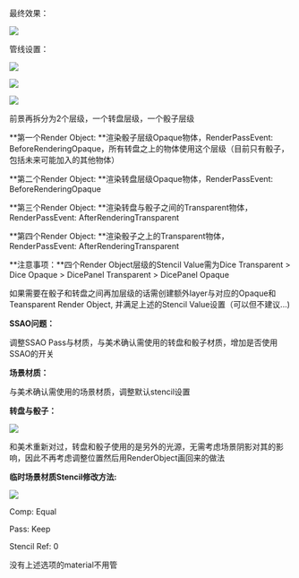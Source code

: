 最终效果：

![](https://cdn.nlark.com/yuque/0/2024/png/45354151/1722410248029-a2118322-7f08-43e9-8eb9-1fadcf3eef13.png)



管线设置：

![](https://cdn.nlark.com/yuque/0/2024/png/45354151/1722488825471-7b73bae8-ce81-457b-96a2-f17b7b1e1e3a.png)

![](https://cdn.nlark.com/yuque/0/2024/png/45354151/1722488839322-7e1d9045-5e49-48d7-9889-2b3083911afb.png)

![](https://cdn.nlark.com/yuque/0/2024/png/45354151/1722483319604-5299296b-dd08-4848-8586-f8757ad00d7b.png)

前景再拆分为2个层级，一个转盘层级，一个骰子层级

**第一个Render Object: **渲染骰子层级Opaque物体，RenderPassEvent: BeforeRenderingOpaque，所有转盘之上的物体使用这个层级（目前只有骰子，包括未来可能加入的其他物体）

**第二个Render Object: **渲染转盘层级Opaque物体，RenderPassEvent: BeforeRenderingOpaque

**第三个Render Object: **渲染转盘与骰子之间的Transparent物体，RenderPassEvent: AfterRenderingTransparent

**第四个Render Object: **渲染骰子之上的Transparent物体，RenderPassEvent: AfterRenderingTransparent



**注意事项：**四个Render Object层级的Stencil Value需为Dice Transparent > Dice Opaque > DicePanel Transparent > DicePanel Opaque

如果需要在骰子和转盘之间再加层级的话需创建额外layer与对应的Opaque和Teansparent Render Object, 并满足上述的Stencil Value设置（可以但不建议...)





**SSAO问题：**

调整SSAO Pass与材质，与美术确认需使用的转盘和骰子材质，增加是否使用SSAO的开关



**场景材质：**

与美术确认需使用的场景材质，调整默认stencil设置





**转盘与骰子：**

![](https://cdn.nlark.com/yuque/0/2024/png/45354151/1722431181633-5cef6205-0fdb-4d58-9f1e-622427a655af.png)

和美术重新对过，转盘和骰子使用的是另外的光源，无需考虑场景阴影对其的影响，因此不再考虑调整位置然后用RenderObject画回来的做法



**临时场景材质Stencil修改方法:**

![](https://cdn.nlark.com/yuque/0/2024/png/45354151/1722489424719-3e949171-96e0-48c2-bba1-20c468672976.png)

Comp: Equal

Pass: Keep

Stencil Ref: 0



没有上述选项的material不用管

